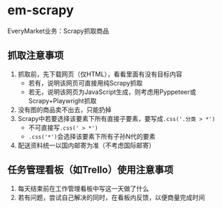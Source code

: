 # em-scrapy
EveryMarket业务：Scrapy抓取商品

## 抓取注意事项
1. 抓取前，先下载网页（仅HTML），看看里面有没有目标内容
    * 若有，说明该网页可直接用纯Scrapy抓取
    * 若无，说明该网页为JavaScript生成，则考虑用Pyppeteer或Scrapy+Playwright抓取
2. 没有图的商品卖不出去，只能扔掉
3. Scrapy中若要选择该要素下所有直接子要素，要写成```.css('.分类 > *')```
    * 不可直接写```.css(' > *')```
    * ```.css('*')```会选择该要素下所有子孙N代的要素
4. 配送资料统一以国内邮寄为准（不考虑国际邮寄）

## 任务管理看板（如Trello）使用注意事项
1. 每天结束前在工作管理看板中写这一天做了什么
2. 若有问题，尝试自己解决的同时，在看板内反馈，以便商量完成时间
